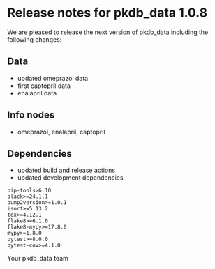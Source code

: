 # Release notes for pkdb_data 1.0.8

We are pleased to release the next version of pkdb_data including the
following changes:

## Data
- updated omeprazol data
- first captopril data
- enalapril data

## Info nodes
- omeprazol, enalapril, captopril

## Dependencies
- updated build and release actions
- updated development dependencies
```
pip-tools>6.10
black>=24.1.1
bump2version>=1.0.1
isort>=5.13.2
tox>=4.12.1
flake8>=6.1.0
flake8-mypy>=17.8.0
mypy>=1.8.0
pytest>=8.0.0
pytest-cov>=4.1.0
```

Your pkdb_data team
